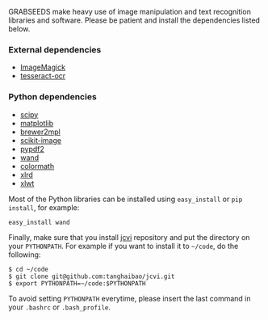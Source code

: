 GRABSEEDS make heavy use of image manipulation and text recognition libraries and software. Please be patient and install the dependencies listed below. 

### External dependencies
* [ImageMagick](http://www.imagemagick.org/)
* [tesseract-ocr](https://code.google.com/p/tesseract-ocr/)

### Python dependencies
* [scipy](http://www.scipy.org/)
* [matplotlib](http://matplotlib.org/)
* [brewer2mpl](https://github.com/jiffyclub/brewer2mpl)
* [scikit-image](http://scikit-image.org/)
* [pypdf2](http://mstamy2.github.io/PyPDF2/)
* [wand](http://docs.wand-py.org/en/0.3.7/)
* [colormath](https://github.com/gtaylor/python-colormath)
* [xlrd](http://www.python-excel.org/)
* [xlwt](http://www.python-excel.org/)

Most of the Python libraries can be installed using `easy_install` or `pip install`, for example:
```
easy_install wand
```

Finally, make sure that you install [jcvi](https://github.com/tanghaibao/jcvi/) repository and put the directory on your `PYTHONPATH`. For example if you want to install it to `~/code`, do the following:
```
$ cd ~/code
$ git clone git@github.com:tanghaibao/jcvi.git
$ export PYTHONPATH=~/code:$PYTHONPATH
```
To avoid setting `PYTHONPATH` everytime, please insert the last command in your `.bashrc` or `.bash_profile`.